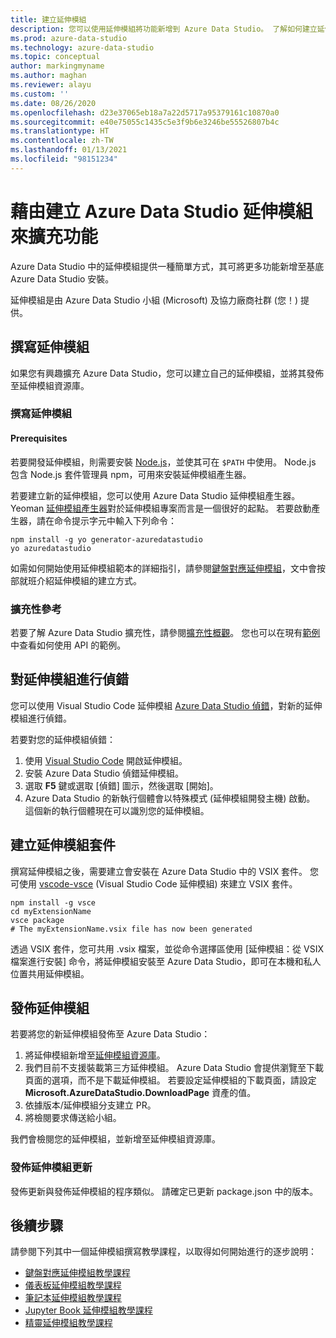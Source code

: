 ```yaml
---
title: 建立延伸模組
description: 您可以使用延伸模組將功能新增到 Azure Data Studio。 了解如何建立延伸模組，以及將其發佈到延伸模組資源庫。
ms.prod: azure-data-studio
ms.technology: azure-data-studio
ms.topic: conceptual
author: markingmyname
ms.author: maghan
ms.reviewer: alayu
ms.custom: ''
ms.date: 08/26/2020
ms.openlocfilehash: d23e37065eb18a7a22d5717a95379161c10870a0
ms.sourcegitcommit: e40e75055c1435c5e3f9b6e3246be55526807b4c
ms.translationtype: HT
ms.contentlocale: zh-TW
ms.lasthandoff: 01/13/2021
ms.locfileid: "98151234"
---
```

# <a name="extend-functionality-by-creating-azure-data-studio-extensions"></a>藉由建立 Azure Data Studio 延伸模組來擴充功能

Azure Data Studio 中的延伸模組提供一種簡單方式，其可將更多功能新增至基底 Azure Data Studio 安裝。

延伸模組是由 Azure Data Studio 小組 (Microsoft) 及協力廠商社群 (您！) 提供。

## <a name="author-an-extension"></a>撰寫延伸模組

如果您有興趣擴充 Azure Data Studio，您可以建立自己的延伸模組，並將其發佈至延伸模組資源庫。

### <a name="write-an-extension"></a>撰寫延伸模組

#### <a name="prerequisites"></a>Prerequisites

若要開發延伸模組，則需要安裝 [Node.js](https://nodejs.org/)，並使其可在 `$PATH` 中使用。 Node.js 包含 Node.js 套件管理員 npm，可用來安裝延伸模組產生器。

若要建立新的延伸模組，您可以使用 Azure Data Studio 延伸模組產生器。 Yeoman [延伸模組產生器](https://www.npmjs.com/package/generator-azuredatastudio)對於延伸模組專案而言是一個很好的起點。 若要啟動產生器，請在命令提示字元中輸入下列命令：

```console
npm install -g yo generator-azuredatastudio
yo azuredatastudio
```

如需如何開始使用延伸模組範本的詳細指引，請參閱[鍵盤對應延伸模組](keymap-extension.md)，文中會按部就班介紹延伸模組的建立方式。

### <a name="extensibility-references"></a>擴充性參考

若要了解 Azure Data Studio 擴充性，請參閱[擴充性概觀](../extensibility.md)。 您也可以在現有[範例](https://github.com/Microsoft/azuredatastudio/tree/main/samples)中查看如何使用 API 的範例。

## <a name="debug-an-extension"></a>對延伸模組進行偵錯

您可以使用 Visual Studio Code 延伸模組 [Azure Data Studio 偵錯](https://github.com/kevcunnane/sqlops-debug)，對新的延伸模組進行偵錯。

若要對您的延伸模組偵錯：

1. 使用 [Visual Studio Code](https://code.visualstudio.com/) 開啟延伸模組。
2. 安裝 Azure Data Studio 偵錯延伸模組。
3. 選取 **F5** 鍵或選取 [偵錯] 圖示，然後選取 [開始]。
4. Azure Data Studio 的新執行個體會以特殊模式 (延伸模組開發主機) 啟動。 這個新的執行個體現在可以識別您的延伸模組。

## <a name="create-an-extension-package"></a>建立延伸模組套件

撰寫延伸模組之後，需要建立會安裝在 Azure Data Studio 中的 VSIX 套件。 您可使用 [vscode-vsce](https://github.com/Microsoft/vscode-vsce) (Visual Studio Code 延伸模組) 來建立 VSIX 套件。

```console
npm install -g vsce
cd myExtensionName
vsce package
# The myExtensionName.vsix file has now been generated
```

透過 VSIX 套件，您可共用 .vsix 檔案，並從命令選擇區使用 [延伸模組：從 VSIX 檔案進行安裝] 命令，將延伸模組安裝至 Azure Data Studio，即可在本機和私人位置共用延伸模組。

## <a name="publish-an-extension"></a>發佈延伸模組

若要將您的新延伸模組發佈至 Azure Data Studio：

1. 將延伸模組新增至[延伸模組資源庫](https://github.com/Microsoft/azuredatastudio/blob/release/extensions/extensionsGallery.json)。
2. 我們目前不支援裝載第三方延伸模組。 Azure Data Studio 會提供瀏覽至下載頁面的選項，而不是下載延伸模組。 若要設定延伸模組的下載頁面，請設定 **Microsoft.AzureDataStudio.DownloadPage** 資產的值。
3. 依據版本/延伸模組分支建立 PR。
4. 將檢閱要求傳送給小組。

我們會檢閱您的延伸模組，並新增至延伸模組資源庫。

### <a name="publish-extension-updates"></a>發佈延伸模組更新

發佈更新與發佈延伸模組的程序類似。 請確定已更新 package.json 中的版本。

## <a name="next-steps"></a>後續步驟

請參閱下列其中一個延伸模組撰寫教學課程，以取得如何開始進行的逐步說明：

- [鍵盤對應延伸模組教學課程](keymap-extension.md)
- [儀表板延伸模組教學課程](dashboard-extension.md)
- [筆記本延伸模組教學課程](notebook-extension.md)
- [Jupyter Book 延伸模組教學課程](jupyter-book-extension.md)
- [精靈延伸模組教學課程](wizard-extension.md)
